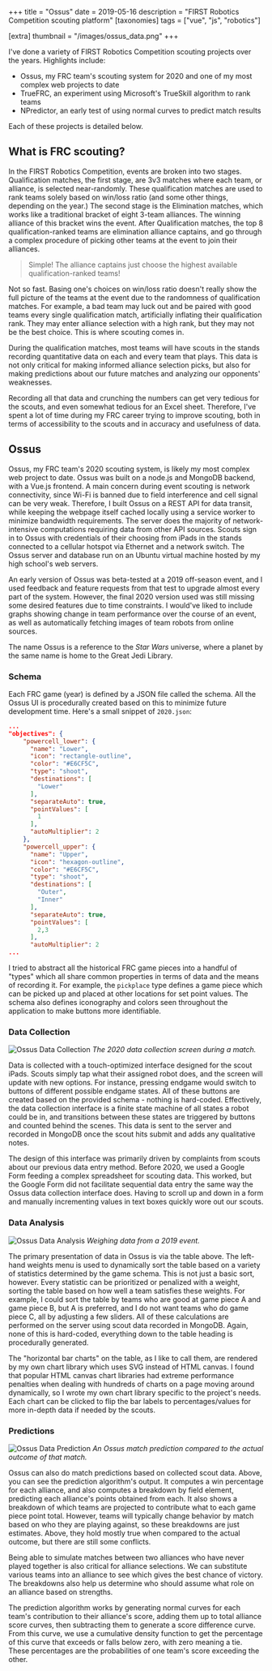 +++
title = "Ossus"
date = 2019-05-16
description = "FIRST Robotics Competition scouting platform"
[taxonomies]
tags = ["vue", "js", "robotics"]

[extra]
thumbnail = "/images/ossus_data.png"
+++

I've done a variety of FIRST Robotics Competition scouting projects over the years. Highlights include:

- Ossus, my FRC team's scouting system for 2020 and one of my most complex web projects to date
- TrueFRC, an experiment using Microsoft's TrueSkill algorithm to rank teams
- NPredictor, an early test of using normal curves to predict match results

Each of these projects is detailed below.

## What is FRC scouting?

In the FIRST Robotics Competition, events are broken into two stages. Qualification matches, the first stage, are 3v3 matches where each team, or alliance, is selected near-randomly. These qualification matches are used to rank teams solely based on win/loss ratio (and some other things, depending on the year.) The second stage is the Elimination matches, which works like a traditional bracket of eight 3-team alliances. The winning alliance of this bracket wins the event. After Qualification matches, the top 8 qualification-ranked teams are elimination alliance captains, and go through a complex procedure of picking other teams at the event to join their alliances.

> Simple! The alliance captains just choose the highest available qualification-ranked teams!

Not so fast. Basing one's choices on win/loss ratio doesn't really show the full picture of the teams at the event due to the randomness of qualification matches. For example, a bad team may luck out and be paired with good teams every single qualification match, artificially inflating their qualification rank. They may enter alliance selection with a high rank, but they may not be the best choice. This is where scouting comes in.

During the qualification matches, most teams will have scouts in the stands recording quantitative data on each and every team that plays. This data is not only critical for making informed alliance selection picks, but also for making predictions about our future matches and analyzing our opponents' weaknesses.

Recording all that data and crunching the numbers can get very tedious for the scouts, and even somewhat tedious for an Excel sheet. Therefore, I've spent a lot of time during my FRC career trying to improve scouting, both in terms of accessibility to the scouts and in accuracy and usefulness of data.

## Ossus

Ossus, my FRC team's 2020 scouting system, is likely my most complex web project to date. Ossus was built on a node.js and MongoDB backend, with a Vue.js frontend. A main concern during event scouting is network connectivity, since Wi-Fi is banned due to field interference and cell signal can be very weak. Therefore, I built Ossus on a REST API for data transit, while keeping the webpage itself cached locally using a service worker to minimize bandwidth requirements. The server does the majority of network-intensive computations requiring data from other API sources. Scouts sign in to Ossus with credentials of their choosing from iPads in the stands connected to a cellular hotspot via Ethernet and a network switch. The Ossus server and database run on an Ubuntu virtual machine hosted by my high school's web servers.

An early version of Ossus was beta-tested at a 2019 off-season event, and I used feedback and feature requests from that test to upgrade almost every part of the system. However, the final 2020 version used was still missing some desired features due to time constraints. I would've liked to include graphs showing change in team performance over the course of an event, as well as automatically fetching images of team robots from online sources.

The name Ossus is a reference to the _Star Wars_ universe, where a planet by the same name is home to the Great Jedi Library.

### Schema

Each FRC game (year) is defined by a JSON file called the schema. All the Ossus UI is procedurally created based on this to minimize future development time. Here's a small snippet of `2020.json`:

```json
...
"objectives": {
    "powercell_lower": {
      "name": "Lower",
      "icon": "rectangle-outline",
      "color": "#E6CF5C",
      "type": "shoot",
      "destinations": [
        "Lower"
      ],
      "separateAuto": true,
      "pointValues": [
        1
      ],
      "autoMultiplier": 2
    },
    "powercell_upper": {
      "name": "Upper",
      "icon": "hexagon-outline",
      "color": "#E6CF5C",
      "type": "shoot",
      "destinations": [
        "Outer",
        "Inner"
      ],
      "separateAuto": true,
      "pointValues": [
        2,3
      ],
      "autoMultiplier": 2
...
```

I tried to abstract all the historical FRC game pieces into a handful of "types" which all share common properties in terms of data and the means of recording it. For example, the `pickplace` type defines a game piece which can be picked up and placed at other locations for set point values. The schema also defines iconography and colors seen throughout the application to make buttons more identifiable.

### Data Collection

![Ossus Data Collection](/images/ossus_collection.png)
_The 2020 data collection screen during a match._

Data is collected with a touch-optimized interface designed for the scout iPads. Scouts simply tap what their assigned robot does, and the screen will update with new options. For instance, pressing endgame would switch to buttons of different possible endgame states. All of these buttons are created based on the provided schema - nothing is hard-coded. Effectively, the data collection interface is a finite state machine of all states a robot could be in, and transitions between these states are triggered by buttons and counted behind the scenes. This data is sent to the server and recorded in MongoDB once the scout hits submit and adds any qualitative notes.

The design of this interface was primarily driven by complaints from scouts about our previous data entry method. Before 2020, we used a Google Form feeding a complex spreadsheet for scouting data. This worked, but the Google Form did not facilitate sequential data entry the same way the Ossus data collection interface does. Having to scroll up and down in a form and manually incrementing values in text boxes quickly wore out our scouts.

### Data Analysis

![Ossus Data Analysis](/images/ossus_data.gif)
_Weighing data from a 2019 event._

The primary presentation of data in Ossus is via the table above. The left-hand weights menu is used to dynamically sort the table based on a variety of statistics determined by the game schema. This is not just a basic sort, however. Every statistic can be prioritized or penalized with a weight, sorting the table based on how well a team satisfies these weights. For example, I could sort the table by teams who are good at game piece A and game piece B, but A is preferred, and I do not want teams who do game piece C, all by adjusting a few sliders. All of these calculations are performed on the server using scout data recorded in MongoDB. Again, none of this is hard-coded, everything down to the table heading is procedurally generated.

The "horizontal bar charts" on the table, as I like to call them, are rendered by my own chart library which uses SVG instead of HTML canvas. I found that popular HTML canvas chart libraries had extreme performance penalties when dealing with hundreds of charts on a page moving around dynamically, so I wrote my own chart library specific to the project's needs. Each chart can be clicked to flip the bar labels to percentages/values for more in-depth data if needed by the scouts.

### Predictions

![Ossus Data Prediction](/images/ossus_predict.png)
_An Ossus match prediction compared to the actual outcome of that match._

Ossus can also do match predictions based on collected scout data. Above, you can see the prediction algorithm's output. It computes a win percentage for each alliance, and also computes a breakdown by field element, predicting each alliance's points obtained from each. It also shows a breakdown of which teams are projected to contribute what to each game piece point total. However, teams will typically change behavior by match based on who they are playing against, so these breakdowns are just estimates. Above, they hold mostly true when compared to the actual outcome, but there are still some conflicts.

Being able to simulate matches between two alliances who have never played together is also critical for alliance selections. We can substitute various teams into an alliance to see which gives the best chance of victory. The breakdowns also help us determine who should assume what role on an alliance based on strengths.

The prediction algorithm works by generating normal curves for each team's contribution to their alliance's score, adding them up to total alliance score curves, then subtracting them to generate a score difference curve. From this curve, we use a cumulative density function to get the percentage of this curve that exceeds or falls below zero, with zero meaning a tie. These percentages are the probabilities of one team's score exceeding the other.
